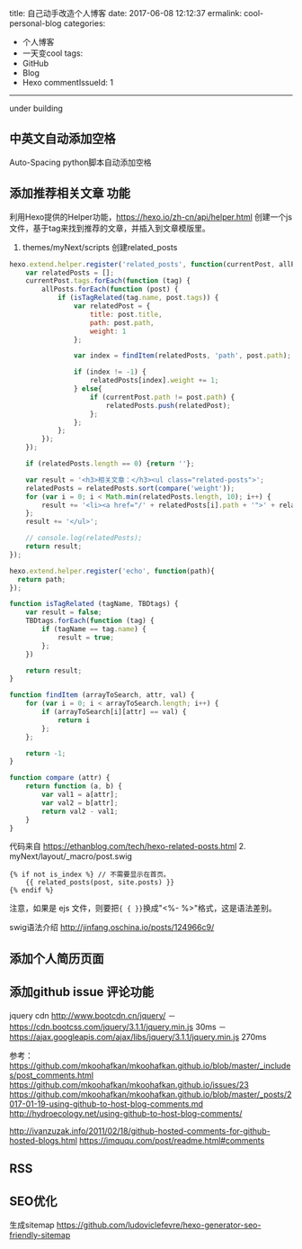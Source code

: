 title: 自己动手改造个人博客
date: 2017-06-08 12:12:37
ermalink: cool-personal-blog
categories:
  - 个人博客
  - 一天变cool
tags:
  - GitHub
  - Blog
  - Hexo
commentIssueId: 1  
---
under building

<!-- more -->

## 中英文自动添加空格
Auto-Spacing
python脚本自动添加空格
## 添加推荐相关文章 功能
利用Hexo提供的Helper功能，https://hexo.io/zh-cn/api/helper.html
创建一个js文件，基于tag来找到推荐的文章，并插入到文章模版里。
1. themes/myNext/scripts 创建related_posts
```javascript
hexo.extend.helper.register('related_posts', function(currentPost, allPosts){
    var relatedPosts = [];
    currentPost.tags.forEach(function (tag) {
        allPosts.forEach(function (post) {
            if (isTagRelated(tag.name, post.tags)) {
                var relatedPost = {
                    title: post.title,
                    path: post.path,
                    weight: 1
                };

                var index = findItem(relatedPosts, 'path', post.path);

                if (index != -1) {
                    relatedPosts[index].weight += 1;
                } else{
                    if (currentPost.path != post.path) {
                        relatedPosts.push(relatedPost);
                    };
                };
            };
        });
    });

    if (relatedPosts.length == 0) {return ''};

    var result = '<h3>相关文章：</h3><ul class="related-posts">';
    relatedPosts = relatedPosts.sort(compare('weight'));
    for (var i = 0; i < Math.min(relatedPosts.length, 10); i++) {
        result += '<li><a href="/' + relatedPosts[i].path + '">' + relatedPosts[i].title + '</a></li>';
    };
    result += '</ul>';

    // console.log(relatedPosts);
    return result;
});

hexo.extend.helper.register('echo', function(path){
  return path;
});

function isTagRelated (tagName, TBDtags) {
    var result = false;
    TBDtags.forEach(function (tag) {
        if (tagName == tag.name) {
            result = true;
        };
    })

    return result;
}

function findItem (arrayToSearch, attr, val) {
    for (var i = 0; i < arrayToSearch.length; i++) {
        if (arrayToSearch[i][attr] == val) {
            return i
        };
    };

    return -1;
}

function compare (attr) {
    return function (a, b) {
        var val1 = a[attr];
        var val2 = b[attr];
        return val2 - val1;
    }
}
```
代码来自 https://ethanblog.com/tech/hexo-related-posts.html
2. myNext/layout/_macro/post.swig
```
{% if not is_index %} // 不需要显示在首页。
	{{ related_posts(post, site.posts) }}
{% endif %}
```
注意，如果是 ejs 文件，则要把`{ { }}`换成"<\%- \%>"格式，这是语法差别。

swig语法介绍 http://jinfang.oschina.io/posts/124966c9/

## 添加个人简历页面

## 添加github issue 评论功能

jquery cdn http://www.bootcdn.cn/jquery/
－ https://cdn.bootcss.com/jquery/3.1.1/jquery.min.js 30ms
－ https://ajax.googleapis.com/ajax/libs/jquery/3.1.1/jquery.min.js  270ms

参考：https://github.com/mkoohafkan/mkoohafkan.github.io/blob/master/_includes/post_comments.html
https://github.com/mkoohafkan/mkoohafkan.github.io/issues/23
https://github.com/mkoohafkan/mkoohafkan.github.io/blob/master/_posts/2017-01-19-using-github-to-host-blog-comments.md
http://hydroecology.net/using-github-to-host-blog-comments/


http://ivanzuzak.info/2011/02/18/github-hosted-comments-for-github-hosted-blogs.html
https://imququ.com/post/readme.html#comments

## RSS

## SEO优化
生成sitemap
https://github.com/ludoviclefevre/hexo-generator-seo-friendly-sitemap